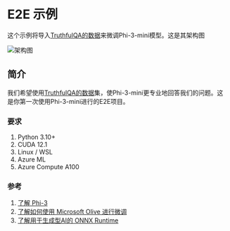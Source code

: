 # E2E 示例

这个示例将导入[TruthfulQA的数据](https://github.com/sylinrl/TruthfulQA/blob/main/TruthfulQA.csv)来微调Phi-3-mini模型。这是其架构图

![架构图](../../imgs/06/e2e/arch.png)

## 简介

我们希望使用[TruthfulQA的数据](https://github.com/sylinrl/TruthfulQA/blob/main/TruthfulQA.csv)集，使Phi-3-mini更专业地回答我们的问题。这是你第一次使用Phi-3-mini进行的E2E项目。

### 要求

1. Python 3.10+
2. CUDA 12.1
3. Linux / WSL
4. Azure ML
5. Azure Compute A100

### 参考

1. [了解 Phi-3](../01.Introduce/Phi3Family.md)
2. [了解如何使用 Microsoft Olive 进行微调](../04.Fine-tuning/FineTuning_MicrosotOlive.md)
3. [了解用于生成型AI的 ONNX Runtime](https://github.com/microsoft/onnxruntime-genai)
